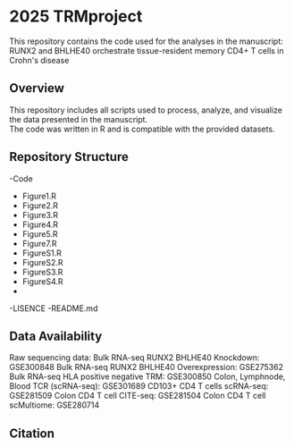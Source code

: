 # 2025 TRMproject

This repository contains the code used for the analyses in the manuscript:
RUNX2 and BHLHE40 orchestrate tissue-resident memory CD4+ T cells in Crohn's disease

## Overview
This repository includes all scripts used to process, analyze, and visualize the data presented in the manuscript.  
The code was written in R and is compatible with the provided datasets.

## Repository Structure
-Code
  - Figure1.R
  - Figure2.R
  - Figure3.R
  - Figure4.R
  - Figure5.R
  - Figure7.R
  - FigureS1.R
  - FigureS2.R
  - FigureS3.R
  - FigureS4.R
  - 
-LISENCE
-README.md

## Data Availability
Raw sequencing data: 
Bulk RNA-seq RUNX2 BHLHE40 Knockdown: GSE300848
Bulk RNA-seq RUNX2 BHLHE40 Overexpression: GSE275362
Bulk RNA-seq HLA positive negative TRM: GSE300850
Colon, Lymphnode, Blood TCR (scRNA-seq): GSE301689
CD103+ CD4 T cells scRNA-seq: GSE281509
Colon CD4 T cell CITE-seq: GSE281504
Colon CD4 T cell scMultiome: GSE280714

## Citation

